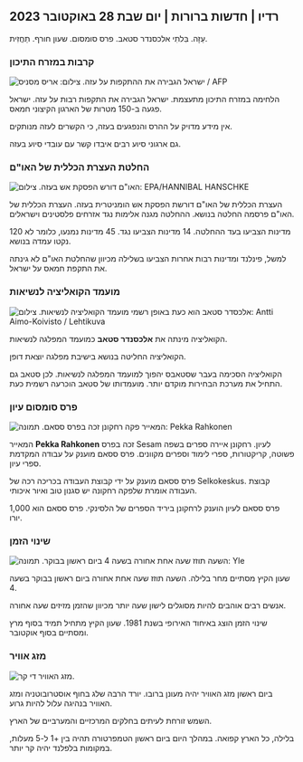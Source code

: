 ## רדיו \| חדשות ברורות \| יום שבת 28 באוקטובר 2023

עַזָה. בִּלתִי אלכסנדר סטאב. פרס סומסום. שעון חורף. תַחֲזִית.

### קרבות במזרח התיכון

![ישראל הגבירה את ההתקפות על עזה. צילום: אריס מסניס / AFP](https://images.cdn.yle.fi/image/upload/c_crop,h_2880,w_5120,x_0,y_531/ar_1.7777777777777777,c_fill,g_faces,h_675,w_pr/0_1q_auto:eco/f_auto/fl_lossy/v1698410872/39-1192351653bb10bf0b47)

הלחימה במזרח התיכון מתעצמת. ישראל הגבירה את התקפות רבות על עזה. ישראל פגעה ב-150 מטרות של הארגון הקיצוני חמאס.

אין מידע מדויק על ההרס והנפגעים בעזה, כי הקשרים לעזה מנותקים.

גם ארגוני סיוע רבים איבדו קשר עם עובדי סיוע בעזה.

### החלטת העצרת הכללית של האו"ם

![האו"ם דורש הפסקת אש בעזה. צילום: EPA/HANNIBAL HANSCHKE](https://images.cdn.yle.fi/image/upload/c_crop,h_3150,w_5600,x_0,y_268/ar_1.77777777777777777,c_fill,g_faces,h_1700,h_12700,h_1200,h_12700q_auto:eco/f_auto/fl_lossy/v1698499380/39-1192714653d0ab7d4d4c)

העצרת הכללית של האו"ם דורשת הפסקת אש הומניטרית בעזה. העצרת הכללית של האו"ם פרסמה החלטה בנושא. ההחלטה מגנה אלימות נגד אזרחים פלסטינים וישראלים.

120 מדינות הצביעו בעד ההחלטה. 14 מדינות הצביעו נגד. 45 מדינות נמנעו, כלומר לא נקטו עמדה בנושא.

למשל, פינלנד ומדינות רבות אחרות הצביעו בשלילה מכיוון שהחלטת האו"ם לא גינתה את התקפת חמאס על ישראל.

### מועמד הקואליציה לנשיאות

![אלכסדר סטאב הוא כעת באופן רשמי מועמד הקואליציה לנשיאות. צילום: Antti Aimo-Koivisto / Lehtikuva](https://images.cdn.yle.fi/image/upload/c_crop,h_2880,w_5120,x_0,y_287/ar_1.7777777777777777,c_fill,g_70,.p_h_620,.p0/q_auto:eco/f_auto/fl_lossy/v1698494219/39-1192698653cf6c267686)

הקואליציה מינתה את **אלכסנדר סטאב** כמועמד המפלגה לנשיאות.

הקואליציה החליטה בנושא בישיבת מפלגה יוצאת דופן.

הקואליציה הסכימה בעבר שסטאבס יהפוך למועמד המפלגה לנשיאות. לכן סטאב גם התחיל את מערכת הבחירות מוקדם יותר. מועמדותו של סטאב הוכרעה רשמית כעת.

### פרס סומסום עיון

![המאייר פקה רחקונן זכה בפרס ססאם. תמונה: Pekka Rahkonen](https://images.cdn.yle.fi/image/upload/c_crop,h_861,w_1531,x_2,y_65/ar_1.7777777777777777,c_fill,g_faces,h_675,w_pr_auto:w_prauto:0_120eco/f_auto/fl_lossy/v1698504762/39-1192741653d1f5e2611a)

המאייר **Pekka Rahkonen** זכה בפרס Sesam לעיון. רחקונן איירה ספרים בשפה פשוטה, קריקטורות, ספרי לימוד וספרים מקוונים. פרס ססאם מוענק על עבודה המקדמת ספרי עיון.

פרס ססאם מוענק על ידי קבוצת העבודה בכריכה רכה של Selkokeskus. קבוצת העבודה אומרת שלפקה רחקונה יש סגנון טוב ואיור איכותי.

פרס ססאם לעיון הוענק לרחקונן ביריד הספרים של הלסינקי. פרס ססאם הוא 1,000 יורו.

### שינוי הזמן

![השעה תוזז שעה אחת אחורה בשעה 4 ביום ראשון בבוקר. תמונה: Yle](https://images.cdn.yle.fi/image/upload/c_crop,h_900,w_1600,x_0,y_0/ar_1.77777777777777777,c_fill,g_faces,h_675,w_1200:e/qr/f_auto/fl_lossy/v1603530654/14-svyle-6142553197327452bd)

שעון הקיץ מסתיים מחר בלילה. השעה תוזז שעה אחת אחורה ביום ראשון בבוקר בשעה 4.

אנשים רבים אוהבים להיות מסוגלים לישון שעה יותר מכיוון שהזמן מזיזים שעה אחורה.

שינוי הזמן הוצג באיחוד האירופי בשנת 1981. שעון הקיץ מתחיל תמיד בסוף מרץ ומסתיים בסוף אוקטובר.

### מזג אוויר

![מזג האוויר די קר.](https://images.cdn.yle.fi/image/upload/c_crop,h_1080,w_1919,x_0,y_0/ar_1.7777777777777777,c_fill,g_faces,h_670,w_pr.0/q_auto:eco/f_auto/fl_lossy/v1698504972/39-1192742653d20d3625ce)

ביום ראשון מזג האוויר יהיה מעונן ברובו. יורד הרבה שלג בחוף אוסטרובוטניה ומזג האוויר בנהיגה עלול להיות גרוע.

השמש זורחת לעיתים בחלקים המרכזיים והמערביים של הארץ.

בלילה, כל הארץ קפואה. במהלך היום ביום ראשון הטמפרטורה תהיה בין +1 ל-5 מעלות, במקומות בלפלנד יהיה קר יותר.